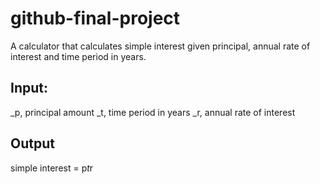 # github-final-project 

A calculator that calculates simple interest given principal, annual rate of interest and time period in years.
## Input:
   _p, principal amount
   _t, time period in years
   _r, annual rate of interest
   
## Output
   simple interest = p*t*r
